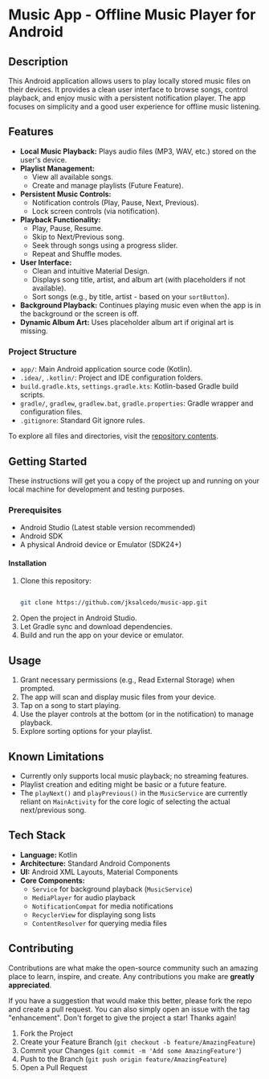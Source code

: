 # Music App - Offline Music Player for Android

## Description

This Android application allows users to play locally stored music files on their devices. It provides a clean user interface to browse songs, control playback, and enjoy music with a persistent notification player. The app focuses on simplicity and a good user experience for offline music listening.

## Features

*   **Local Music Playback:** Plays audio files (MP3, WAV, etc.) stored on the user's device.
*   **Playlist Management:**
    *   View all available songs.
    *   Create and manage playlists (Future Feature).
*   **Persistent Music Controls:**
    *   Notification controls (Play, Pause, Next, Previous).
    *   Lock screen controls (via notification).
*   **Playback Functionality:**
    *   Play, Pause, Resume.
    *   Skip to Next/Previous song.
    *   Seek through songs using a progress slider.
    *   Repeat and Shuffle modes.
*   **User Interface:**
    *   Clean and intuitive Material Design.
    *   Displays song title, artist, and album art (with placeholders if not available).
    *   Sort songs (e.g., by title, artist - based on your `sortButton`).
*   **Background Playback:** Continues playing music even when the app is in the background or the screen is off.
*   **Dynamic Album Art:** Uses placeholder album art if original art is missing.


### Project Structure

- `app/`: Main Android application source code (Kotlin).
- `.idea/`, `.kotlin/`: Project and IDE configuration folders.
- `build.gradle.kts`, `settings.gradle.kts`: Kotlin-based Gradle build scripts.
- `gradle/`, `gradlew`, `gradlew.bat`, `gradle.properties`: Gradle wrapper and configuration files.
- `.gitignore`: Standard Git ignore rules.

To explore all files and directories, visit the [repository contents](https://github.com/jksalcedo/music-app/tree/main).

## Getting Started

These instructions will get you a copy of the project up and running on your local machine for development and testing purposes.

### Prerequisites

*   Android Studio (Latest stable version recommended)
*   Android SDK
*   A physical Android device or Emulator (SDK24+)

#### Installation

1. Clone this repository:
   ```bash
   
   git clone https://github.com/jksalcedo/music-app.git
   ```
2. Open the project in Android Studio.
3. Let Gradle sync and download dependencies.
4. Build and run the app on your device or emulator.

## Usage

1.  Grant necessary permissions (e.g., Read External Storage) when prompted.
2.  The app will scan and display music files from your device.
3.  Tap on a song to start playing.
4.  Use the player controls at the bottom (or in the notification) to manage playback.
5.  Explore sorting options for your playlist.

## Known Limitations

*   Currently only supports local music playback; no streaming features.
*   Playlist creation and editing might be basic or a future feature.
*   The `playNext()` and `playPrevious()` in the `MusicService` are currently reliant on `MainActivity` for the core logic of selecting the actual next/previous song.

## Tech Stack

*   **Language:** Kotlin
*   **Architecture:** Standard Android Components
*   **UI:** Android XML Layouts, Material Components
*   **Core Components:**
    *   `Service` for background playback (`MusicService`)
    *   `MediaPlayer` for audio playback
    *   `NotificationCompat` for media notifications
    *   `RecyclerView` for displaying song lists
    *   `ContentResolver` for querying media files

## Contributing

Contributions are what make the open-source community such an amazing place to learn, inspire, and create. Any contributions you make are **greatly appreciated**.

If you have a suggestion that would make this better, please fork the repo and create a pull request. You can also simply open an issue with the tag "enhancement".
Don't forget to give the project a star! Thanks again!

1.  Fork the Project
2.  Create your Feature Branch (`git checkout -b feature/AmazingFeature`)
3.  Commit your Changes (`git commit -m 'Add some AmazingFeature'`)
4.  Push to the Branch (`git push origin feature/AmazingFeature`)
5.  Open a Pull Request
